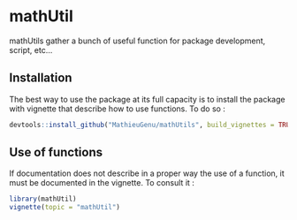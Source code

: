 mathUtil
================

mathUtils gather a bunch of useful function for package development,
script, etc…

## Installation

The best way to use the package at its full capacity is to install the
package with vignette that describe how to use functions. To do so :

``` r
devtools::install_github("MathieuGenu/mathUtils", build_vignettes = TRUE)
```

## Use of functions

If documentation does not describe in a proper way the use of a
function, it must be documented in the vignette. To consult it :

``` r
library(mathUtil)
vignette(topic = "mathUtil")
```
